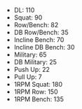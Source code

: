 * DL: 110
*  Squat: 90
*  Row/Bench: 82
*  DB Row/Bench: 35
*  Incline Bench: 70
*  Incline DB Bench: 30
*  Military: 65
*  DB Military: 25
*  Push Up: 22
*  Pull Up: 7
*  1RPM Squat: 180
*  1RPM Row: 150
*  1RPM Bench: 135
